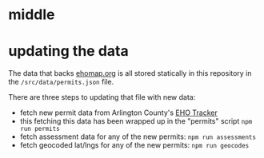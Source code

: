 # middle

# updating the data
The data that backs [ehomap.org](https://ehomap.org) is all stored statically in this repository in the `/src/data/permits.json` file.

There are three steps to updating that file with new data:
- fetch new permit data from Arlington County's [EHO Tracker](https://www.arlingtonva.us/Government/Programs/Building/Permits/EHO/Tracker)
- this fetching this data has been wrapped up in the "permits" script
    `npm run permits`
- fetch assessment data for any of the new permits:
    `npm run assessments`
- fetch geocoded lat/lngs for any of the new permits:
    `npm run geocodes`